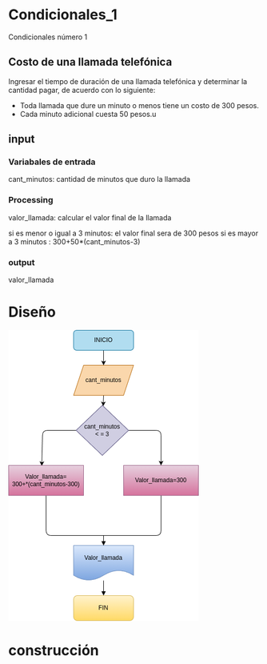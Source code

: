 # Condicionales_1
Condicionales número 1

## Costo de una llamada telefónica

Ingresar el tiempo de duración de una llamada telefónica y determinar la cantidad pagar, de acuerdo con lo siguiente: 
- Toda llamada que dure un minuto o menos tiene un costo de 300 pesos. 
- Cada minuto adicional cuesta 50 pesos.u

## input 

### Variabales de entrada
cant_minutos: cantidad de minutos que duro la llamada
### Processing 
valor_llamada: calcular el valor final de la llamada

si es menor o igual a 3 minutos: el valor final sera de 300 pesos 
si es mayor a 3 minutos : 300+50*(cant_minutos-3)


### output
valor_llamada

# Diseño

![Diagrama de flujo](diagrama.png "Diagrama de flujo")

# construcción


